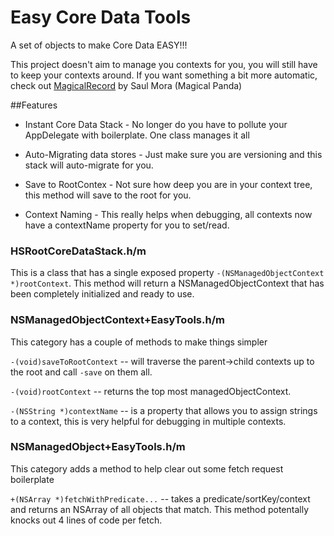 Easy Core Data Tools
===============

A set of objects to make Core Data EASY!!!

This project doesn't aim to manage you contexts for you, you will still have to keep your contexts around. If you want something a bit more automatic, check out [MagicalRecord](https://github.com/magicalpanda/MagicalRecord) by Saul Mora (Magical Panda)


##Features

- Instant Core Data Stack - No longer do you have to pollute your AppDelegate with boilerplate. One class manages it all

- Auto-Migrating data stores - Just make sure you are versioning and this stack will auto-migrate for you.

- Save to RootContex - Not sure how deep you are in your context tree, this method will save to the root for you.

- Context Naming - This really helps when debugging, all contexts now have a contextName property for you to set/read.


### HSRootCoreDataStack.h/m

This is a class that has a single exposed property `-(NSManagedObjectContext *)rootContext`. This method will return a NSManagedObjectContext that has been completely initialized and ready to use.


### NSManagedObjectContext+EasyTools.h/m

This category has a couple of methods to make things simpler

`-(void)saveToRootContext` -- will traverse the parent->child contexts up to the root and call `-save` on them all.

`-(void)rootContext` -- returns the top most managedObjectContext.

`-(NSString *)contextName` -- is a property that allows you to assign strings to a context, this is very helpful for debugging in multiple contexts.


### NSManagedObject+EasyTools.h/m

This category adds a method to help clear out some fetch request boilerplate

`+(NSArray *)fetchWithPredicate...` -- takes a predicate/sortKey/context and returns an NSArray of all objects that match. This method potentally knocks out 4 lines of code per fetch.

